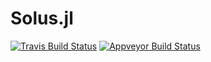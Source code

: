 # Solus.jl

[![Travis Build Status](https://travis-ci.org/climate-machine/Solus.jl.svg?branch=master)](https://travis-ci.org/climate-machine/Solus.jl)
[![Appveyor Build Status](https://ci.appveyor.com/api/projects/status/uslnruyhehva7bbv/branch/master?svg=true)](https://ci.appveyor.com/project/climate-machine/solus-jl/branch/master)

